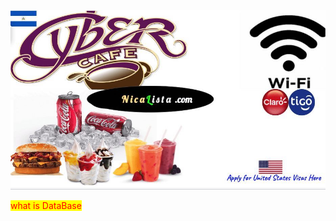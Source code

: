 <img src="nicalista.jpg" alt="desayuno visa de estados unidos almuerzo cena cibercafé batidos cerveza hamburguesa whatsapp">

<style>
mark{
    color:red;
}
</style>

<mark>what is DataBase</mark>

